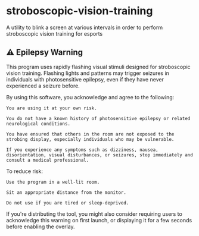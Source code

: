 # stroboscopic-vision-training
A utility to blink a screen at various intervals in order to perform stroboscopic vision training for esports

## ⚠️ Epilepsy Warning
This program uses rapidly flashing visual stimuli designed for stroboscopic vision training. Flashing lights and patterns may trigger seizures in individuals with photosensitive epilepsy, even if they have never experienced a seizure before.

By using this software, you acknowledge and agree to the following:

    You are using it at your own risk.

    You do not have a known history of photosensitive epilepsy or related neurological conditions.

    You have ensured that others in the room are not exposed to the strobing display, especially individuals who may be vulnerable.

    If you experience any symptoms such as dizziness, nausea, disorientation, visual disturbances, or seizures, stop immediately and consult a medical professional.

To reduce risk:

    Use the program in a well-lit room.

    Sit an appropriate distance from the monitor.

    Do not use if you are tired or sleep-deprived.

If you're distributing the tool, you might also consider requiring users to acknowledge this warning on first launch, or displaying it for a few seconds before enabling the overlay.
